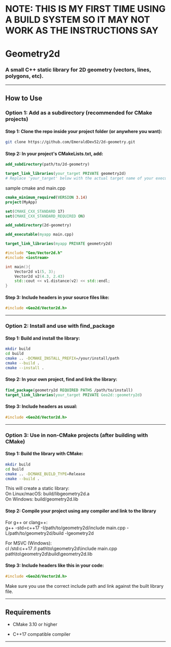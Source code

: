 # NOTE: THIS IS MY FIRST TIME USING A BUILD SYSTEM SO IT MAY NOT WORK AS THE INSTRUCTIONS SAY
# Geometry2d

### A small C++ static library for 2D geometry (vectors, lines, polygons, etc).

----------

## How to Use

### Option 1: Add as a subdirectory (recommended for CMake projects)

#### Step 1: Clone the repo inside your project folder (or anywhere you want): 
```bash 
git clone https://github.com/EmeraldDev52/2d-geometry.git
```
#### Step 2: In your project's CMakeLists.txt, add:  
```cmake
add_subdirectory(path/to/2d-geometry) 
```
```cmake 
target_link_libraries(your_target PRIVATE geometry2d)
# Replace 'your_target' below with the actual target name of your executable or library
```
sample cmake and main.cpp
```cmake
cmake_minimum_required(VERSION 3.14)
project(MyApp)

set(CMAKE_CXX_STANDARD 17)
set(CMAKE_CXX_STANDARD_REQUIRED ON)

add_subdirectory(2d-geometry)

add_executable(myapp main.cpp)

target_link_libraries(myapp PRIVATE geometry2d)
```
```cpp
#include "Geo/Vector2d.h"
#include <iostream>

int main(){
    Vector2d v1(5, 3);
    Vector2d v2(4.3, 2.43)
    std::cout << v1.distance(v2) << std::endl;
}
```


#### Step 3: Include headers in your source files like:  
```cpp
#include <Geo2d/Vector2d.h>
```
----------

### Option 2: Install and use with find_package

#### Step 1: Build and install the library:  
```bash
mkdir build
cd build
cmake .. -DCMAKE_INSTALL_PREFIX=/your/install/path
cmake --build .
cmake --install .
```
#### Step 2: In your own project, find and link the library: 
```cmake 
find_package(geometry2d REQUIRED PATHS /path/to/install)  
target_link_libraries(your_target PRIVATE Geo2d::geometry2d)
```
#### Step 3: Include headers as usual:  
```cpp
#include <Geo2d/Vector2d.h>
```
----------

### Option 3: Use in non-CMake projects (after building with CMake)

#### Step 1: Build the library with CMake:  
```bash
mkdir build  
cd build  
cmake .. -DCMAKE_BUILD_TYPE=Release  
cmake --build .
```

This will create a static library:  
On Linux/macOS: build/libgeometry2d.a  
On Windows: build/geometry2d.lib

#### Step 2: Compile your project using any compiler and link to the library

For g++ or clang++:  
g++ -std=c++17 -I/path/to/geometry2d/include main.cpp -L/path/to/geometry2d/build -lgeometry2d

For MSVC (Windows):  
cl /std:c++17 /I path\to\geometry2d\include main.cpp path\to\geometry2d\build\geometry2d.lib

#### Step 3: Include headers like this in your code:  
```cpp
#include <Geo2d/Vector2d.h>
```
Make sure you use the correct include path and link against the built library file.

----------

## Requirements

-   CMake 3.10 or higher
    
-   C++17 compatible compiler
    

----------
